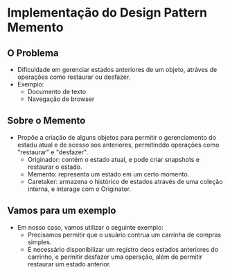 # Implementação do Design Pattern Memento

## O Problema
  - Dificuldade em gerenciar estados anteriores de um objeto, atráves de operações como restaurar ou desfazer.
  - Exemplo:
    * Documento de texto
    * Navegação de browser

## Sobre o Memento
  - Propõe a criação de alguns objetos para permitir o gerenciamento do estadu atual e de acesso aos anteriores, permitinddo operações como "restaurar" e "desfazer".
    * Originador: contém o estado atual, e pode criar snapshots e restaurar o estado.
    * Memento: representa um estado em um certo momento.
    * Caretaker: armazena o histórico de estados através de uma coleção interna, e interage com o Originator.

## Vamos para um exemplo 
  - Em nosso caso, vamos utilizar o seguinte exemplo:
    * Precisamos permitir que o usuário contrua um carrinha de compras simples.
    * É necessário disponibilizar um registro deos estados anteriores do carrinho, e permitir desfazer uma operação, além de permitir restaurar um estado anterior.